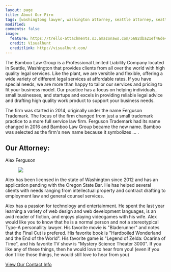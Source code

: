 ```yaml
---
layout: page
title: About Our Firm
tags: [washingtong lawyer, washington attorney, seattle attorney, seattle videogame attorney]
modified: 
comments: false
image:
  feature: https://trello-attachments.s3.amazonaws.com/5682dba21ef46de42206db55/800x638/4288cb1502db8e0b5e5929f322eec35f/space-needle-seattle-washington-cityscape-dusk.jpg
  credit: Visualhunt
  creditlink: http://visualhunt.com/
---
```

The Bamboo Law Group is a Professional Limited Liability Company located in Seattle, Washington that provides clients from all over the world with high quality legal services. Like the plant, we are versitile and flexible, offering a wide variety of different legal services at affordable rates. If you have special needs, we are more than happy to tailor our services and pricing to fit your business model. Our practice has a focus on helping individuals, small businesses, and startups and excels in providing reliable legal advice and drafting high quality work product to support your business needs.

The firm was started in 2014, originally under the name Ferguson Trademark. The focus of the firm changed from just a small trademark practice to a more full service law firm. Ferguson Trademark had its name changed in 2016 and Bamboo Law Group became the new name. Bamboo was selected as the firm's new name because it symbolizes ... . 


## Our Attorney:
Alex Ferguson

<figure class="image-pull-right">
	<img src="http://placehold.it/200x150.jpg">
</figure>
Alex has been licensed in the state of Washington since 2012 and has an application pending with the Oregon State Bar. He has helped several clients with needs ranging from intellectual property and contract drafting to employment law and general counsel services. 


Alex has a passion for technology and entertainment. He spent the last year learning a variety of web design and web development languages, is an avid reader of fiction, and enjoys playing videogames with his wife. Alex would like you to know that he is a normal person and not a stereotypical Type-A personallity lawyer. His favorite movie is "Bladerunner" and notes that the Final Cut is prefered. His favorite book is "Hardboiled Wonderland and the End of the World". His favorite game is "Legend of Zelda: Ocarina of Time", and his favorite TV show is "Mystery Science Theater 3000". If you like any of these things, then he would love to hear from you! (even if you don't like those things, he would still love to hear from you)

<a markdown="0" href="{{ site.url }}/contact" class="btn">View Our Contact Info</a>
